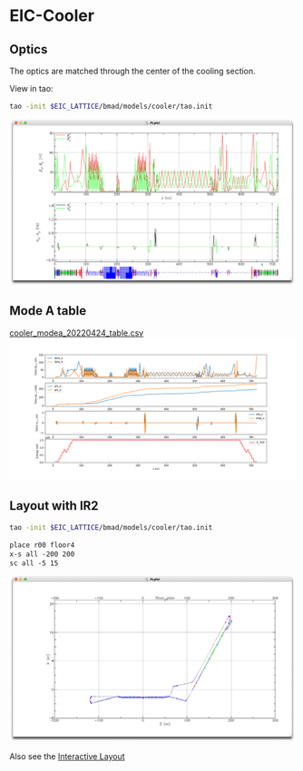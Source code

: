 # EIC-Cooler




## Optics

The optics are matched through the center of the cooling section.

View in tao:
```bash
tao -init $EIC_LATTICE/bmad/models/cooler/tao.init
```

![](images/tao_cooler_optics.png)



## Mode A table
[cooler_modea_20220424_table.csv](data/cooler_modea_20220424_table.csv)
![](images/cooler_modea_20220424_optics.png)


## Layout with IR2

```bash
tao -init $EIC_LATTICE/bmad/models/cooler/tao.init
```

```
place r00 floor4
x-s all -200 200
sc all -5 15
```

![](images/tao_cooler_ir2_layout.png)

[](https://www.classe.cornell.edu/~cem52/cooler/eic_cooler_ir2.html)



Also see the [Interactive Layout](https://www.classe.cornell.edu/~cem52/cooler/eic_cooler_ir2.html)
